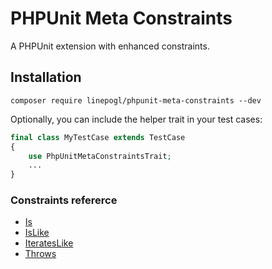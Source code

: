 # PHPUnit Meta Constraints

A PHPUnit extension with enhanced constraints.


## Installation

```shell
composer require linepogl/phpunit-meta-constraints --dev
```

Optionally, you can include the helper trait in your test cases:

```php
final class MyTestCase extends TestCase
{
    use PhpUnitMetaConstraintsTrait;
    ...
}
```


### Constraints refererce

- [Is](doc/is.md)
- [IsLike](doc/is_like.md)
- [IteratesLike](doc/iterates_like.md)
- [Throws](doc/throws.md)
